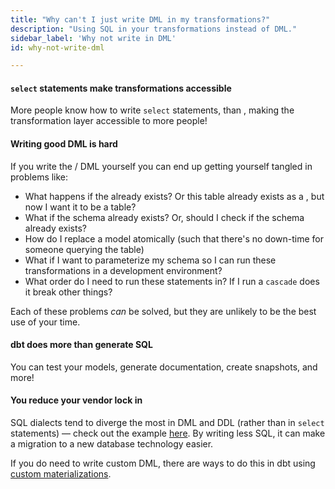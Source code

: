 ```yaml
---
title: "Why can't I just write DML in my transformations?"
description: "Using SQL in your transformations instead of DML."
sidebar_label: 'Why not write in DML'
id: why-not-write-dml

---
```


#### `select` statements make transformations accessible

More people know how to write `select` statements, than <Term id="dml" />, making the transformation layer accessible to more people!

#### Writing good DML is hard

If you write the <Term id="ddl" /> / DML yourself you can end up getting yourself tangled in problems like:

* What happens if the <Term id="table" /> already exists? Or this table already exists as a <Term id="view" />, but now I want it to be a table?
* What if the schema already exists? Or, should I check if the schema already exists?
* How do I replace a model atomically (such that there's no down-time for someone querying the table)
* What if I want to parameterize my schema so I can run these transformations in a development environment?
* What order do I need to run these statements in? If I run a `cascade` does it break other things?

Each of these problems _can_ be solved, but they are unlikely to be the best use of your time.

#### dbt does more than generate SQL

You can test your models, generate documentation, create snapshots, and more!

#### You reduce your vendor lock in

SQL dialects tend to diverge the most in DML and DDL (rather than in `select` statements) — check out the example [here](sql-dialect). By writing less SQL, it can make a migration to a new database technology easier.

If you do need to write custom DML, there are ways to do this in dbt using [custom materializations](creating-new-materializations).
